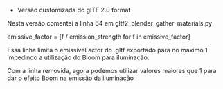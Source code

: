 * Versão customizada do glTF 2.0 format

Nesta versão comentei a linha 64 em gltf2_blender_gather_materials.py

emissive_factor = [f / emission_strength for f in emissive_factor]

Essa linha limita o emissiveFactor do .gltf exportado para no máximo 1 impedindo a utilização do Bloom para iluminação.

Com a linha removida, agora podemos utilizar valores maiores que 1 para dar o efeito Boom na emissão da iluminação